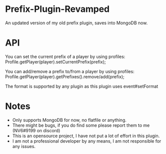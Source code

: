 # Prefix-Plugin-Revamped
An updated version of my old prefix plugin, saves into MongoDB now.

# API
You can set the current prefix of a player by using profiles:
Profile.getPlayer(player).setCurrentPrefix(prefix);

You can add/remove a prefix to/from a player by using profiles:
Profile.getPlayer(player).getPrefixes().remove/add(prefix);

The format is supported by any plugin as this plugin uses event#setFormat

# Notes
- Only supports MongoDB for now, no flatfile or anything.
- There might be bugs, if you do find some please report them to me (NV6#9199 on discord)
- This is an opensource project, I have not put a lot of effort in this plugin.
- I am not a professional developer by any means, I am not responsible for any issues.  
